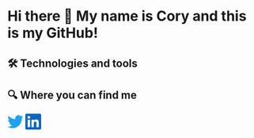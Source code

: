 # Hi there 👋 My name is Cory and this is my GitHub!

## 🛠  Technologies and tools




## 🔍  Where you can find me

<p align="left">
  <a href="https://twitter.com/CoryUpham"><img alt="Twitter" height="32" width="32" src="assets/twitter.svg"></a>
  <a href="https://www.linkedin.com/in/coryupham/"><img alt="LinkedIn" height="32" width="32" src="assets/linkedin.svg"></a>
</p>